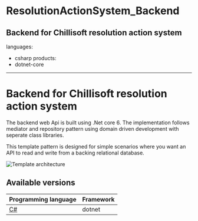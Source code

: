 # ResolutionActionSystem_Backend
Backend for Chillisoft resolution action system
---
languages:
- csharp
products:
- dotnet-core
---

# Backend for Chillisoft resolution action system

The backend web Api is built using .Net core 6. The implementation follows mediator and repository pattern using domain driven development with seperate class libraries.


This template pattern is designed for simple scenarios where you want an API to read and write from a backing relational database.

  ![Template architecture](docs/assets/pattern.png)

## Available versions

| Programming language | Framework |
| -------------------- | --------- |
| [C#](/README.md)               | dotnet    |
